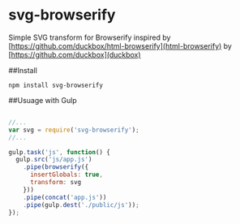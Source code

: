 svg-browserify
===============

Simple SVG transform for Browserify inspired by [https://github.com/duckbox/html-browserify](html-browserify) by [https://github.com/duckbox](duckbox)

##Install

	npm install svg-browserify

##Usuage with Gulp

```javascript

//...
var svg = require('svg-browserify');
//...

gulp.task('js', function() {
  gulp.src('js/app.js')
    .pipe(browserify({
      insertGlobals: true,
      transform: svg
    }))
    .pipe(concat('app.js'))
    .pipe(gulp.dest('./public/js'));
});
```

